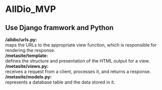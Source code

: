 # AllDio_MVP<br>
## Use Django framwork and Python<br>
**/alldio/urls.py:**<br>
maps the URLs to the appropriate view function, which is responsible for rendering the response.  <br>
**/metasite/template:**  <br>
defines the structure and presentation of the HTML output for a view. <br>
**/metasite/views.py:** <br> 
receives a request from a client, processes it, and returns a response.<br>
**/metasite/models.py:**<br>
represents a database table and the data stored in it.<br>
